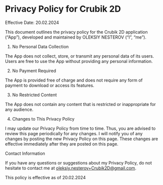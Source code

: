 #  Privacy Policy for Crubik 2D

Effective Date: 20.02.2024

This document outlines the privacy policy for the Crubik 2D application (“App”), developed and maintained by OLEKSIY NESTEROV (“I”, “me”).

1. No Personal Data Collection

The App does not collect, store, or transmit any personal data of its users. Users are free to use the App without providing any personal information.

2. No Payment Required

The App is provided free of charge and does not require any form of payment to download or access its features.

3. No Restricted Content

The App does not contain any content that is restricted or inappropriate for any audience.

4. Changes to This Privacy Policy

I may update our Privacy Policy from time to time. Thus, you are advised to review this page periodically for any changes. I will notify you of any changes by posting the new Privacy Policy on this page. These changes are effective immediately after they are posted on this page.

Contact Information

If you have any questions or suggestions about my Privacy Policy, do not hesitate to contact me at oleksiy.nesterov+Crubik2D@gmail.com.

This policy is effective as of 20.02.2024
